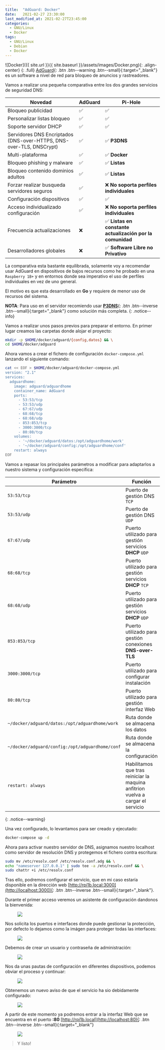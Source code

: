 ```yaml
---
title:  "AdGuard: Docker"
date:   2021-02-27 23:30:00
last_modified_at: 2021-02-27T23:45:00
categories:
  - GNU/Linux
  - Docker
tags:
  - GNU/Linux
  - Debian
  - Docker
---
```


![Docker]({{ site.url }}{{ site.baseurl }}/assets/images/Docker.png){: .align-center}
{: .full}
[AdGuard](https://adguard.com){: .btn .btn--warning .btn--small}{:target="_blank"} es un software a nivel de red para bloqueo de anuncios y rastreadores.

Vamos a realizar una pequeña comparativa entre los dos grandes servicios de seguridad DNS:

| Novedad                                                             | AdGuard | Pi-Hole |
|---------------------------------------------------------------------|---------|---------------------------------------------|
| Bloqueo publicidad                                                  |  ✅     | ✅ |
| Personalizar listas bloqueo                                         |  ✅     | ✅ |
| Soporte servidor DHCP                                               |  ✅     | ✅ |
| Servidores DNS Encriptados (DNS-over-HTTPS, DNS-over-TLS, DNSCrypt) |  ✅     | ✅ **P3DNS** |
| Multi-plataforma                                                    |  ✅     | ✅ **Docker** |
| Bloqueo phishing y malware                                          |  ✅     | ✅ **Listas** |
| Bloqueo contenido dominios adultos                                  |  ✅     | ✅ **Listas** |
| Forzar realizar busqueda servidores seguros                         |  ✅     | ❌ **No soporta perfiles individuales** |
| Configuración dispositivos                                          |  ✅     | ✅ |
| Acceso individualizado configuración                                |  ✅     | ❌ **No soporta perfiles individuales** |
| Frecuencia actualizaciones                                          |  ❌     | ✅ **Listas en constante actualización por la comunidad** |
| Desarrolladores globales                                            |  ❌     | ✅ **Software Libre no Privativo** |

La comparativa esta bastante equilibrada, solamente voy a recomendar usar AdGuard en dispositivos de bajos recursos como he probado en una `Raspberry 1B+` y en entornos donde sea imperativo el uso de perfiles individuales en vez de uno general. 

El motivo es que esta desarrollado en **Go** y requiere de menor uso de recursos del sistema.

**NOTA**: Para uso en el servidor recomiendo usar [**P3DNS**](https://lordpedal.github.io/gnu/linux/docker/debian-docker-ce/#docker-p3dns){: .btn .btn--inverse .btn--small}{:target="_blank"} como solución más completa.
{: .notice--info}

Vamos a realizar unos pasos previos para preparar el entorno. En primer lugar creamos las carpetas donde alojar el proyecto:

```bash
mkdir -p $HOME/docker/adguard/{config,datos} && \
cd $HOME/docker/adguard
```

Ahora vamos a crear el fichero de configuración `docker-compose.yml` lanzando el siguiente comando:

```bash
cat << EOF > $HOME/docker/adguard/docker-compose.yml
version: "2.1"
services:
  adguardhome:
    image: adguard/adguardhome
    container_name: AdGuard
    ports:
      - 53:53/tcp
      - 53:53/udp
      - 67:67/udp
      - 68:68/tcp
      - 68:68/udp
      - 853:853/tcp
      - 3000:3000/tcp
      - 80:80/tcp
    volumes:
      - '~/docker/adguard/datos:/opt/adguardhome/work'
      - '~/docker/adguard/config:/opt/adguardhome/conf'
    restart: always
EOF
```

Vamos a repasar los principales parámetros a modificar para adaptarlos a nuestro sistema y configuración especifica:

| Parámetro | Función |
| ------ | ------ |
| `53:53/tcp` | Puerto de gestión DNS `TCP` |
| `53:53/udp` | Puerto de gestión DNS `UDP` |
| `67:67/udp` | Puerto utilizado para gestión servicios **DHCP** `UDP` |
| `68:68/tcp` | Puerto utilizado para gestión servicios **DHCP** `TCP` |
| `68:68/udp` | Puerto utilizado para gestión servicios **DHCP** `UDP` |
| `853:853/tcp` | Puerto utilizado para gestión conexiones **DNS-over-TLS** |
| `3000:3000/tcp` | Puerto utilizado para configurar instalación |
| `80:80/tcp` | Puerto utilizado para gestión interfaz Web |
| `~/docker/adguard/datos:/opt/adguardhome/work` | Ruta donde se almacena los datos |
| `~/docker/adguard/config:/opt/adguardhome/conf` | Ruta donde se almacena la configuración |
| `restart: always` | Habilitamos que tras reiniciar la maquina anfitrion vuelva a cargar el servicio |
{: .notice--warning}

Una vez configurado, lo levantamos para ser creado y ejecutado:

```bash
docker-compose up -d
```

Ahora para activar nuestro servidor de DNS, asignamos nuestro localhost como servidor de resolución DNS y protegemos el fichero contra escritura:

```bash
sudo mv /etc/resolv.conf /etc/resolv.conf.adg && \
echo "nameserver 127.0.0.1" | sudo tee -a /etc/resolv.conf && \
sudo chattr +i /etc/resolv.conf
```

Tras ello, podremos configurar el servicio, que en mi caso estaría disponible en la dirección web [http://rpi1b.local:3000](http://localhost:3000){: .btn .btn--inverse .btn--small}{:target="_blank"}.

Durante el primer acceso veremos un asistente de configuración dandonos la bienvenida:

<figure>
    <a href="/assets/images/posts/adguard1.jpg"><img src="/assets/images/posts/adguard1.jpg"></a>
</figure>

Nos solicita los puertos e interfaces donde puede gestionar la protección, por defecto lo dejamos como la imágen para proteger todas las interfaces:

<figure>
    <a href="/assets/images/posts/adguard2.jpg"><img src="/assets/images/posts/adguard2.jpg"></a>
</figure>

Debemos de crear un usuario y contraseña de administración:

<figure>
    <a href="/assets/images/posts/adguard3.jpg"><img src="/assets/images/posts/adguard3.jpg"></a>
</figure>

Nos da unas pautas de configuración en diferentes dispositivos, podemos obviar el proceso y continuar:

<figure>
    <a href="/assets/images/posts/adguard4.jpg"><img src="/assets/images/posts/adguard4.jpg"></a>
</figure>

Obtenemos un nuevo aviso de que el servicio ha sio debidamente configurado:

<figure>
    <a href="/assets/images/posts/adguard5.jpg"><img src="/assets/images/posts/adguard5.jpg"></a>
</figure>

A partir de este momento ya podremos entrar a la interfaz Web que se encuentra en el puerto **:80** [http://rpi1b.local](http://localhost:80){: .btn .btn--inverse .btn--small}{:target="_blank"}

<figure>
    <a href="/assets/images/posts/adguard6.jpg"><img src="/assets/images/posts/adguard6.jpg"></a>
</figure>

> Y listo!
